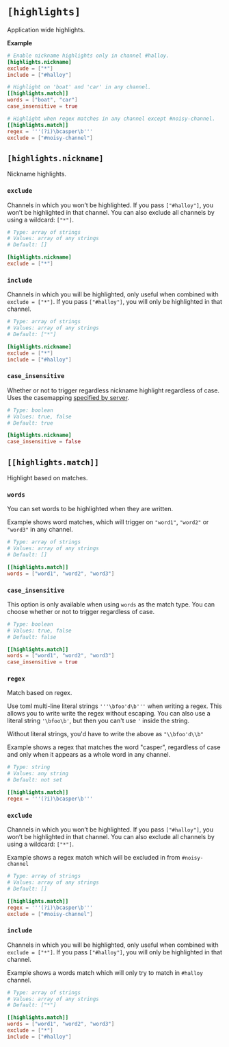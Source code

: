 # `[highlights]`

Application wide highlights.

**Example**

```toml
# Enable nickname highlights only in channel #halloy.
[highlights.nickname]
exclude = ["*"]
include = ["#halloy"]

# Highlight on 'boat' and 'car' in any channel.
[[highlights.match]]
words = ["boat", "car"]
case_insensitive = true

# Highlight when regex matches in any channel except #noisy-channel.
[[highlights.match]]
regex = '''(?i)\bcasper\b'''
exclude = ["#noisy-channel"]
```

## `[highlights.nickname]`

Nickname highlights.

### `exclude`

Channels in which you won’t be highlighted.
If you pass `["#halloy"]`, you won’t be highlighted in that channel. You can also exclude all channels by using a wildcard: `["*"]`.

```toml
# Type: array of strings
# Values: array of any strings
# Default: []

[highlights.nickname]
exclude = ["*"]
```

### `include`

Channels in which you will be highlighted, only useful when combined with `exclude = ["*"]`.
If you pass `["#halloy"]`, you will only be highlighted in that channel.

```toml
# Type: array of strings
# Values: array of any strings
# Default: ["*"]

[highlights.nickname]
exclude = ["*"]
include = ["#halloy"]
```

### `case_insensitive`

Whether or not to trigger regardless nickname highlight regardless of case.
Uses the casemapping [specified by server](https://modern.ircdocs.horse/#casemapping-parameter).

```toml
# Type: boolean
# Values: true, false
# Default: true

[highlights.nickname]
case_insensitive = false
```

## `[[highlights.match]]`

Highlight based on matches.

### `words`

You can set words to be highlighted when they are written.

Example shows word matches, which will trigger on `"word1"`, `"word2"` or `"word3"` in any channel.

```toml
# Type: array of strings
# Values: array of any strings
# Default: []

[[highlights.match]]
words = ["word1", "word2", "word3"]
```

### `case_insensitive`

This option is only available when using `words` as the match type.
You can choose whether or not to trigger regardless of case.

```toml
# Type: boolean
# Values: true, false
# Default: false

[[highlights.match]]
words = ["word1", "word2", "word3"]
case_insensitive = true
```

### `regex`

Match based on regex.

<div class="warning">

Use toml multi-line literal strings `'''\bfoo'd\b'''` when writing a regex. This allows you to write write the regex without
escaping. You can also use a literal string `'\bfoo\b'`, but then you can't use `'` inside the string.

Without literal strings, you'd have to write the above as `"\\bfoo'd\\b"`

</div>

Example shows a regex that matches the word "casper", regardless of case and only when it appears as a whole word in any channel.

```toml
# Type: string
# Values: any string
# Default: not set

[[highlights.match]]
regex = '''(?i)\bcasper\b'''
```

### `exclude`

Channels in which you won’t be highlighted.
If you pass `["#halloy"]`, you won’t be highlighted in that channel. You can also exclude all channels by using a wildcard: `["*"]`.

Example shows a regex match which will be excluded in from `#noisy-channel`

```toml
# Type: array of strings
# Values: array of any strings
# Default: []

[[highlights.match]]
regex = '''(?i)\bcasper\b'''
exclude = ["#noisy-channel"]
```

### `include`

Channels in which you will be highlighted, only useful when combined with `exclude = ["*"]`.
If you pass `["#halloy"]`, you will only be highlighted in that channel.

Example shows a words match which will only try to match in `#halloy` channel.

```toml
# Type: array of strings
# Values: array of any strings
# Default: ["*"]

[[highlights.match]]
words = ["word1", "word2", "word3"]
exclude = ["*"]
include = ["#halloy"]
```
